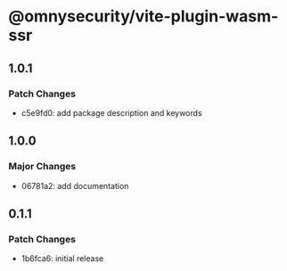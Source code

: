 # @omnysecurity/vite-plugin-wasm-ssr

## 1.0.1

### Patch Changes

- c5e9fd0: add package description and keywords

## 1.0.0

### Major Changes

- 06781a2: add documentation

## 0.1.1

### Patch Changes

- 1b6fca6: initial release
